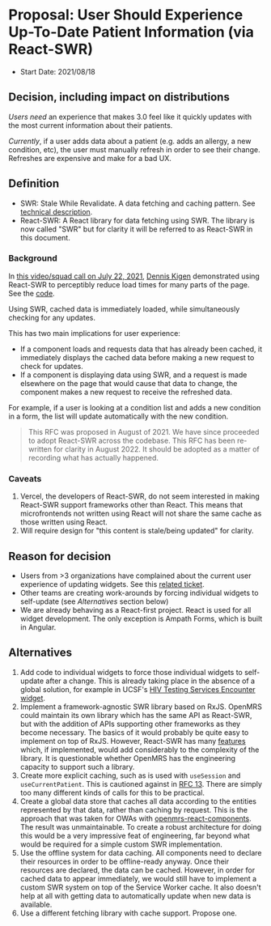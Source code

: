 # Proposal: User Should Experience Up-To-Date Patient Information (via React-SWR)
- Start Date: 2021/08/18

## Decision, including impact on distributions

*Users need* an experience that makes 3.0 feel like it quickly updates with the most
current information about their patients. 

*Currently*, if a user adds data about a patient (e.g. adds an allergy, a new condition,
etc), the user must manually refresh in order to see their change. Refreshes are
expensive and make for a bad UX.

## Definition
- SWR: Stale While Revalidate. A data fetching and caching pattern. See [technical description](https://datatracker.ietf.org/doc/html/rfc5861#section-3).
- React-SWR: A React library for data fetching using SWR. The library is now called "SWR" but
    for clarity it will be referred to as React-SWR in this document.

### Background 

In [this video/squad call on July 22, 2021](https://iu.mediaspace.kaltura.com/media/t/1_3fu8nt7g?st=642),
[Dennis Kigen](https://github.com/denniskigen) demonstrated using React-SWR to perceptibly reduce
load times for many parts of the page. See the [code](https://github.com/openmrs/openmrs-esm-patient-chart/commit/4563425a859b8fd65f5546fccb941afda7546bd8).

Using SWR, cached data is immediately loaded, while simultaneously checking for any updates.

This has two main implications for user experience:
- If a component loads and requests data that has already been cached, it immediately displays
    the cached data before making a new request to check for updates.
- If a component is displaying data using SWR, and a request is made elsewhere on the page that
    would cause that data to change, the component makes a new request to receive the refreshed
    data.

For example, if a user is looking at a condition list and adds a new condition in a form, the list
will update automatically with the new condition.

> This RFC was proposed in August of 2021. We have since proceeded to adopt React-SWR across
> the codebase. This RFC has been re-written for clarity in August 2022. It should be adopted
> as a matter of recording what has actually happened.

### Caveats

1. Vercel, the developers of React-SWR, do not seem interested in making React-SWR support
    frameworks other than React. This means that microfrontends not written using React will
    not share the same cache as those written using React.
2. Will require design for "this content is stale/being updated" for clarity.

## Reason for decision
- Users from >3 organizations have complained about the current user experience of
    updating widgets. See this [related ticket](https://issues.openmrs.org/browse/MF-725).
- Other teams are creating work-arounds by forcing individual widgets to self-update
    (see _Alternatives_ section below)
- We are already behaving as a React-first project. React is used for all widget development.
    The only exception is Ampath Forms, which is built in Angular.

## Alternatives
1. Add code to individual widgets to force those individual widgets to self-update after a change.
    This is already taking place in the absence of a global solution, for example in
    UCSF's [HIV Testing Services Encounter widget](https://github.com/UCSF-IGHS/openmrs-esm-ohri/blob/226f7b3075fd88861179c0e9675fb1efd5b932f5/src/hts/encounters-list/hts-overview-list.component.tsx#L40).
1. Implement a framework-agnostic SWR library based on RxJS. OpenMRS could maintain its own
    library which has the same API as React-SWR, but with the addition of APIs supporting
    other frameworks as they become necessary. The basics of it would probably be quite easy
    to implement on top of RxJS. However, React-SWR has many [features](https://github.com/vercel/swr#readme)
    which, if implemented, would add considerably to the complexity of the library. It is
    questionable whether OpenMRS has the engineering capacity to support such a library.
1. Create more explicit caching, such as is used with `useSession` and `useCurrentPatient`.
    This is cautioned against in [RFC 13](https://github.com/openmrs/openmrs-rfc-frontend/blob/master/text/0013-api-calls-and-fhir.md).
    There are simply too many different kinds of calls for this to be practical.
1. Create a global data store that caches all data according to the entities represented by that data,
    rather than caching by request. This is the approach that was taken for OWAs with
    [openmrs-react-components](https://github.com/openmrs/openmrs-react-components/). The result was
    unmaintainable. To create a robust architecture for doing this would be a very impressive feat
    of engineering, far beyond what would be required for a simple custom SWR implementation.
1. Use the offline system for data caching. All components need to declare their resources in order
    to be offline-ready anyway. Once their resources are declared, the data can be cached. However,
    in order for cached data to appear immediately, we would still have to implement a custom SWR
    system on top of the Service Worker cache. It also doesn't help at all with getting data to
    automatically update when new data is available.
1. Use a different fetching library with cache support. Propose one.

